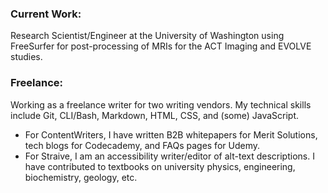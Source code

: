 <main>
  <h3>Current Work:</h3>
    <p>Research Scientist/Engineer at the University of Washington using <link href="https://surfer.nmr.mgh.harvard.edu/fswiki">FreeSurfer</link> for post-processing of MRIs for the ACT Imaging and EVOLVE studies.</p>

  <h3>Freelance:</h3>
    <p>Working as a freelance writer for two writing vendors. My technical skills include Git, CLI/Bash, Markdown, HTML, CSS, and (some) JavaScript.</p>
  <ul>
    <li>For ContentWriters, I have written B2B whitepapers for Merit Solutions, tech blogs for Codecademy, and FAQs pages for Udemy.</li>
    <li>For Straive, I am an accessibility writer/editor of alt-text descriptions. I have contributed to textbooks on university physics, engineering, biochemistry, geology, etc.</li>
  </ul>
<!---
bradleyhh/bradleyhh is a ✨ special ✨ repository because its `README.md` (this file) appears on your GitHub profile.
You can click the Preview link to take a look at your changes.
--->
